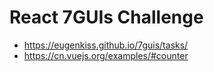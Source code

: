 # React 7GUIs Challenge

- https://eugenkiss.github.io/7guis/tasks/
- https://cn.vuejs.org/examples/#counter